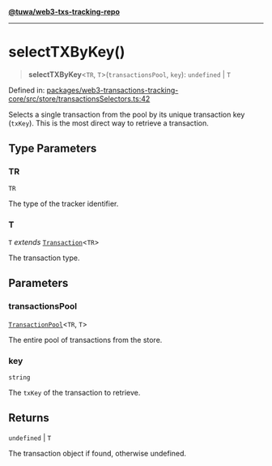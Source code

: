 [**@tuwa/web3-txs-tracking-repo**](../../../README.md)

***

# selectTXByKey()

> **selectTXByKey**\<`TR`, `T`\>(`transactionsPool`, `key`): `undefined` \| `T`

Defined in: [packages/web3-transactions-tracking-core/src/store/transactionsSelectors.ts:42](https://github.com/TuwaIO/web3-transactions-tracking/blob/f61e365332b37eac7250c41319315eecba3a08d6/packages/web3-transactions-tracking-core/src/store/transactionsSelectors.ts#L42)

Selects a single transaction from the pool by its unique transaction key (`txKey`).
This is the most direct way to retrieve a transaction.

## Type Parameters

### TR

`TR`

The type of the tracker identifier.

### T

`T` *extends* [`Transaction`](../type-aliases/Transaction.md)\<`TR`\>

The transaction type.

## Parameters

### transactionsPool

[`TransactionPool`](../type-aliases/TransactionPool.md)\<`TR`, `T`\>

The entire pool of transactions from the store.

### key

`string`

The `txKey` of the transaction to retrieve.

## Returns

`undefined` \| `T`

The transaction object if found, otherwise undefined.
